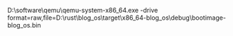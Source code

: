 D:\software\qemu\qemu-system-x86_64.exe -drive format=raw,file=D:\rust\blog_os\target\x86_64-blog_os\debug\bootimage-blog_os.bin